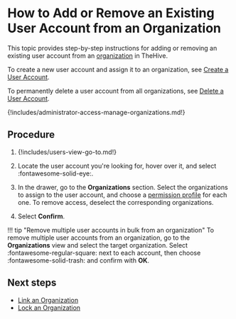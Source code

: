 # How to Add or Remove an Existing User Account from an Organization

This topic provides step-by-step instructions for adding or removing an existing user account from an [organization](about-organizations.md) in TheHive.

To create a new user account and assign it to an organization, see [Create a User Account](../../user-guides/organization/configure-organization/manage-user-accounts/create-a-user-account.md).

To permanently delete a user account from all organizations, see [Delete a User Account](../../user-guides/organization/configure-organization/manage-user-accounts/delete-a-user-account.md).

{!includes/administrator-access-manage-organizations.md!}

<h2>Procedure</h2>

1. {!includes/users-view-go-to.md!}

2. Locate the user account you're looking for, hover over it, and select :fontawesome-solid-eye:.

3. In the drawer, go to the **Organizations** section. Select the organizations to assign to the user account, and choose a [permission profile](../../administration/profiles.md) for each one. To remove access, deselect the corresponding organizations.

4. Select **Confirm**.

!!! tip "Remove multiple user accounts in bulk from an organization"
    To remove multiple user accounts from an organization, go to the **Organizations** view and select the target organization. Select :fontawesome-regular-square: next to each account, then choose :fontawesome-solid-trash: and confirm with **OK**.

<h2>Next steps</h2>

* [Link an Organization](link-an-organization.md)
* [Lock an Organization](lock-an-organization.md)